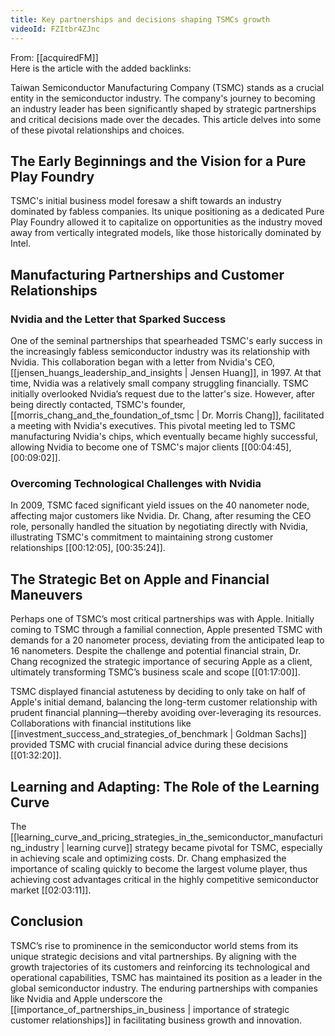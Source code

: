 ```yaml
---
title: Key partnerships and decisions shaping TSMCs growth
videoId: FZItbr4ZJnc
---
```


From: [[acquiredFM]] <br/> 
Here is the article with the added backlinks:

Taiwan Semiconductor Manufacturing Company (TSMC) stands as a crucial entity in the semiconductor industry. The company's journey to becoming an industry leader has been significantly shaped by strategic partnerships and critical decisions made over the decades. This article delves into some of these pivotal relationships and choices.

## The Early Beginnings and the Vision for a Pure Play Foundry

TSMC's initial business model foresaw a shift towards an industry dominated by fabless companies. Its unique positioning as a dedicated Pure Play Foundry allowed it to capitalize on opportunities as the industry moved away from vertically integrated models, like those historically dominated by Intel.

## Manufacturing Partnerships and Customer Relationships

### Nvidia and the Letter that Sparked Success

One of the seminal partnerships that spearheaded TSMC's early success in the increasingly fabless semiconductor industry was its relationship with Nvidia. This collaboration began with a letter from Nvidia's CEO, [[jensen_huangs_leadership_and_insights | Jensen Huang]], in 1997. At that time, Nvidia was a relatively small company struggling financially. TSMC initially overlooked Nvidia’s request due to the latter's size. However, after being directly contacted, TSMC's founder, [[morris_chang_and_the_foundation_of_tsmc | Dr. Morris Chang]], facilitated a meeting with Nvidia's executives. This pivotal meeting led to TSMC manufacturing Nvidia's chips, which eventually became highly successful, allowing Nvidia to become one of TSMC's major clients [<a class="yt-timestamp" data-t="00:04:45">[00:04:45]</a>, <a class="yt-timestamp" data-t="00:09:02">[00:09:02]</a>].

### Overcoming Technological Challenges with Nvidia

In 2009, TSMC faced significant yield issues on the 40 nanometer node, affecting major customers like Nvidia. Dr. Chang, after resuming the CEO role, personally handled the situation by negotiating directly with Nvidia, illustrating TSMC's commitment to maintaining strong customer relationships [<a class="yt-timestamp" data-t="00:12:05">[00:12:05]</a>, <a class="yt-timestamp" data-t="00:35:24">[00:35:24]</a>].

## The Strategic Bet on Apple and Financial Maneuvers

Perhaps one of TSMC’s most critical partnerships was with Apple. Initially coming to TSMC through a familial connection, Apple presented TSMC with demands for a 20 nanometer process, deviating from the anticipated leap to 16 nanometers. Despite the challenge and potential financial strain, Dr. Chang recognized the strategic importance of securing Apple as a client, ultimately transforming TSMC’s business scale and scope [<a class="yt-timestamp" data-t="01:17:00">[01:17:00]</a>].

TSMC displayed financial astuteness by deciding to only take on half of Apple's initial demand, balancing the long-term customer relationship with prudent financial planning—thereby avoiding over-leveraging its resources. Collaborations with financial institutions like [[investment_success_and_strategies_of_benchmark | Goldman Sachs]] provided TSMC with crucial financial advice during these decisions [<a class="yt-timestamp" data-t="01:32:20">[01:32:20]</a>].

## Learning and Adapting: The Role of the Learning Curve

The [[learning_curve_and_pricing_strategies_in_the_semiconductor_manufacturing_industry | learning curve]] strategy became pivotal for TSMC, especially in achieving scale and optimizing costs. Dr. Chang emphasized the importance of scaling quickly to become the largest volume player, thus achieving cost advantages critical in the highly competitive semiconductor market [<a class="yt-timestamp" data-t="02:03:11">[02:03:11]</a>].

## Conclusion

TSMC’s rise to prominence in the semiconductor world stems from its unique strategic decisions and vital partnerships. By aligning with the growth trajectories of its customers and reinforcing its technological and operational capabilities, TSMC has maintained its position as a leader in the global semiconductor industry. The enduring partnerships with companies like Nvidia and Apple underscore the [[importance_of_partnerships_in_business | importance of strategic customer relationships]] in facilitating business growth and innovation.
